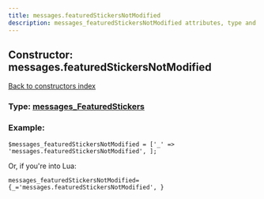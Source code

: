 ```yaml
---
title: messages.featuredStickersNotModified
description: messages_featuredStickersNotModified attributes, type and example
---
```

## Constructor: messages.featuredStickersNotModified  
[Back to constructors index](index.md)






### Type: [messages\_FeaturedStickers](../types/messages_FeaturedStickers.md)


### Example:

```
$messages_featuredStickersNotModified = ['_' => 'messages.featuredStickersNotModified', ];
```  

Or, if you're into Lua:  


```
messages_featuredStickersNotModified={_='messages.featuredStickersNotModified', }

```


